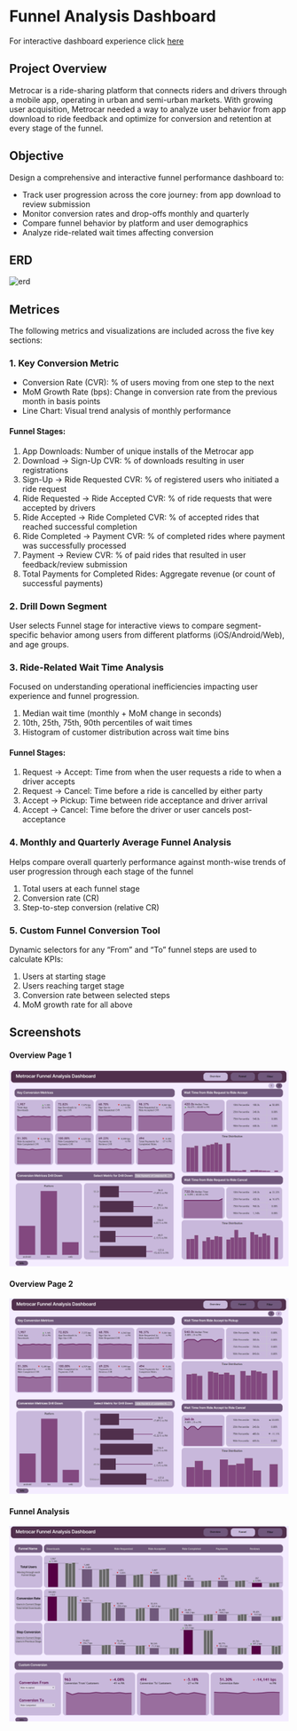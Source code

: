 # Funnel Analysis Dashboard
For interactive dashboard experience click [here](https://public.tableau.com/views/MetrocarFunnelAnalysis_17424678485000/Overview-1?:language=en-US&:sid=&:redirect=auth&:display_count=n&:origin=viz_share_link)

## Project Overview
Metrocar is a ride-sharing platform that connects riders and drivers through a mobile app, operating in urban and semi-urban markets. With growing user acquisition, Metrocar needed a way to analyze user behavior from app download to ride feedback and optimize for conversion and retention at every stage of the funnel.

## Objective
Design a comprehensive and interactive funnel performance dashboard to:

- Track user progression across the core journey: from app download to review submission
- Monitor conversion rates and drop-offs monthly and quarterly
- Compare funnel behavior by platform and user demographics
- Analyze ride-related wait times affecting conversion

## ERD
![erd]()
## Metrices
 The following metrics and visualizations are included across the five key sections:

### 1. Key Conversion Metric 
- Conversion Rate (CVR): % of users moving from one step to the next
- MoM Growth Rate (bps): Change in conversion rate from the previous month in basis points
- Line Chart: Visual trend analysis of monthly performance

#### **Funnel Stages:**
1. App Downloads: Number of unique installs of the Metrocar app
2. Download → Sign-Up CVR:  % of downloads resulting in user registrations
3. Sign-Up → Ride Requested CVR: % of registered users who initiated a ride request
4. Ride Requested → Ride Accepted CVR: % of ride requests that were accepted by drivers
5. Ride Accepted → Ride Completed CVR: % of accepted rides that reached successful completion
6. Ride Completed → Payment CVR: % of completed rides where payment was successfully processed
7. Payment → Review CVR: % of paid rides that resulted in user feedback/review submission
8. Total Payments for Completed Rides: Aggregate revenue (or count of successful payments)

### 2. Drill Down Segment
User selects Funnel stage for interactive views to compare segment-specific behavior among users from different platforms (iOS/Android/Web), and age groups.


### 3. Ride-Related Wait Time Analysis
Focused on understanding operational inefficiencies impacting user experience and funnel progression.
1. Median wait time (monthly + MoM change in seconds)
2. 10th, 25th, 75th, 90th percentiles of wait times
3. Histogram of customer distribution across wait time bins

#### **Funnel Stages:**
1. Request → Accept: Time from when the user requests a ride to when a driver accepts
2. Request → Cancel: Time before a ride is cancelled by either party
3. Accept → Pickup:	Time between ride acceptance and driver arrival
4. Accept → Cancel:	Time before the driver or user cancels post-acceptance

### 4. Monthly and Quarterly Average Funnel Analysis
Helps compare overall quarterly performance against month-wise trends of user progression through each stage of the funnel
1. Total users at each funnel stage
2. Conversion rate (CR)
3. Step-to-step conversion (relative CR)

### 5. Custom Funnel Conversion Tool
Dynamic selectors for any “From” and “To” funnel steps are used to calculate KPIs:     
1. Users at starting stage
2. Users reaching target stage
3. Conversion rate between selected steps
4. MoM growth rate for all above


## Screenshots
#### Overview Page 1
![overview_1](dashboard_demo/Overview-1.png)

#### Overview Page 2
![overview_2](dashboard_demo/Overview-2.png)

#### Funnel Analysis
![funnel](dashboard_demo/Funnel.png)


